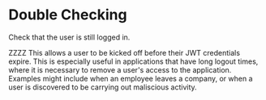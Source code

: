 
# Double Checking






Check that the user is still logged in.


ZZZZ This allows a user to be kicked off before their JWT credentials expire.
This is especially useful in applications that have long logout times, where it is necessary to remove a user's access to the application. Examples might include when an employee leaves a company, or when a user is discovered to be carrying out maliscious activity.



